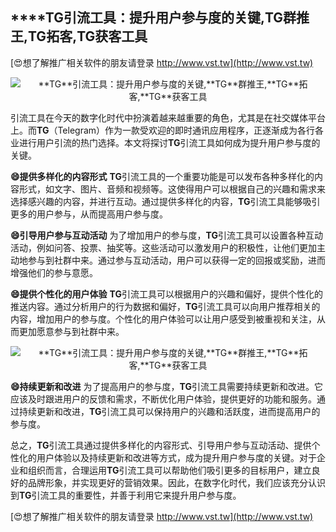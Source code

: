 ## ****TG**引流工具：提升用户参与度的关键,**TG**群推王,**TG**拓客,**TG**获客工具**

[😍想了解推广相关软件的朋友请登录 http://www.vst.tw](http://www.vst.tw)

 <center><img src="https://vst.tw/MP4/tuiguang/png/3.png" alt="**TG**引流工具：提升用户参与度的关键,**TG**群推王,**TG**拓客,**TG**获客工具"></center>

引流工具在今天的数字化时代中扮演着越来越重要的角色，尤其是在社交媒体平台上。而**TG**（Telegram）作为一款受欢迎的即时通讯应用程序，正逐渐成为各行各业进行用户引流的热门选择。本文将探讨**TG**引流工具如何成为提升用户参与度的关键。

**😄提供多样化的内容形式**
**TG**引流工具的一个重要功能是可以发布各种多样化的内容形式，如文字、图片、音频和视频等。这使得用户可以根据自己的兴趣和需求来选择感兴趣的内容，并进行互动。通过提供多样化的内容，**TG**引流工具能够吸引更多的用户参与，从而提高用户参与度。

**😄引导用户参与互动活动**
为了增加用户的参与度，**TG**引流工具可以设置各种互动活动，例如问答、投票、抽奖等。这些活动可以激发用户的积极性，让他们更加主动地参与到社群中来。通过参与互动活动，用户可以获得一定的回报或奖励，进而增强他们的参与意愿。

**😄提供个性化的用户体验**
**TG**引流工具可以根据用户的兴趣和偏好，提供个性化的推送内容。通过分析用户的行为数据和偏好，**TG**引流工具可以向用户推荐相关的内容，增加用户的参与度。个性化的用户体验可以让用户感受到被重视和关注，从而更加愿意参与到社群中来。

 <center><img src="https://vst.tw/MP4/tuiguang/png/4.png" alt="**TG**引流工具：提升用户参与度的关键,**TG**群推王,**TG**拓客,**TG**获客工具"></center>

**😄持续更新和改进**
为了提高用户的参与度，**TG**引流工具需要持续更新和改进。它应该及时跟进用户的反馈和需求，不断优化用户体验，提供更好的功能和服务。通过持续更新和改进，**TG**引流工具可以保持用户的兴趣和活跃度，进而提高用户的参与度。

总之，**TG**引流工具通过提供多样化的内容形式、引导用户参与互动活动、提供个性化的用户体验以及持续更新和改进等方式，成为提升用户参与度的关键。对于企业和组织而言，合理运用**TG**引流工具可以帮助他们吸引更多的目标用户，建立良好的品牌形象，并实现更好的营销效果。因此，在数字化时代，我们应该充分认识到**TG**引流工具的重要性，并善于利用它来提升用户参与度。

[😍想了解推广相关软件的朋友请登录 http://www.vst.tw](http://www.vst.tw)



